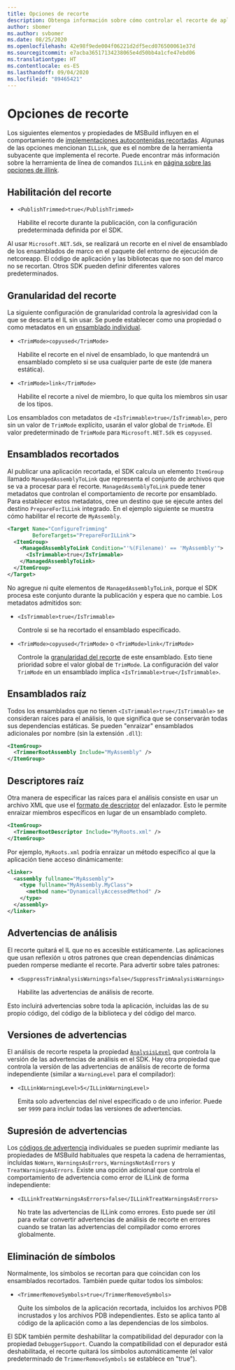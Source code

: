```yaml
---
title: Opciones de recorte
description: Obtenga información sobre cómo controlar el recorte de aplicaciones autocontenidas.
author: sbomer
ms.author: svbomer
ms.date: 08/25/2020
ms.openlocfilehash: 42e98f9ede004f06221d2df5ecd076500061e37d
ms.sourcegitcommit: e7acba36517134238065e4d50bb4a1cfe47ebd06
ms.translationtype: HT
ms.contentlocale: es-ES
ms.lasthandoff: 09/04/2020
ms.locfileid: "89465421"
---
```

# <a name="trimming-options"></a>Opciones de recorte

Los siguientes elementos y propiedades de MSBuild influyen en el comportamiento de [implementaciones autocontenidas recortadas](trim-self-contained.md). Algunas de las opciones mencionan `ILLink`, que es el nombre de la herramienta subyacente que implementa el recorte. Puede encontrar más información sobre la herramienta de línea de comandos `ILLink` en [página sobre las opciones de illink](https://github.com/mono/linker/blob/master/docs/illink-options.md).

## <a name="enable-trimming"></a>Habilitación del recorte

- `<PublishTrimmed>true</PublishTrimmed>`

   Habilite el recorte durante la publicación, con la configuración predeterminada definida por el SDK.

Al usar `Microsoft.NET.Sdk`, se realizará un recorte en el nivel de ensamblado de los ensamblados de marco en el paquete del entorno de ejecución de netcoreapp. El código de aplicación y las bibliotecas que no son del marco no se recortan. Otros SDK pueden definir diferentes valores predeterminados.

## <a name="trimming-granularity"></a>Granularidad del recorte

La siguiente configuración de granularidad controla la agresividad con la que se descarta el IL sin usar. Se puede establecer como una propiedad o como metadatos en un [ensamblado individual](#trimmed-assemblies).

- `<TrimMode>copyused</TrimMode>`

   Habilite el recorte en el nivel de ensamblado, lo que mantendrá un ensamblado completo si se usa cualquier parte de este (de manera estática).

- `<TrimMode>link</TrimMode>`

    Habilite el recorte a nivel de miembro, lo que quita los miembros sin usar de los tipos.

Los ensamblados con metadatos de `<IsTrimmable>true</IsTrimmable>`, pero sin un valor de `TrimMode` explícito, usarán el valor global de `TrimMode`. El valor predeterminado de `TrimMode` para `Microsoft.NET.Sdk` es `copyused`.

## <a name="trimmed-assemblies"></a>Ensamblados recortados

Al publicar una aplicación recortada, el SDK calcula un elemento `ItemGroup` llamado `ManagedAssemblyToLink` que representa el conjunto de archivos que se va a procesar para el recorte. `ManagedAssemblyToLink` puede tener metadatos que controlan el comportamiento de recorte por ensamblado. Para establecer estos metadatos, cree un destino que se ejecute antes del destino `PrepareForILLink` integrado. En el ejemplo siguiente se muestra cómo habilitar el recorte de `MyAssembly`.

```xml
<Target Name="ConfigureTrimming"
        BeforeTargets="PrepareForILLink">
  <ItemGroup>
    <ManagedAssemblyToLink Condition="'%(Filename)' == 'MyAssembly'">
      <IsTrimmable>true</IsTrimmable>
    </ManagedAssemblyToLink>
  </ItemGroup>
</Target>
```

No agregue ni quite elementos de `ManagedAssemblyToLink`, porque el SDK procesa este conjunto durante la publicación y espera que no cambie. Los metadatos admitidos son:

- `<IsTrimmable>true</IsTrimmable>`

  Controle si se ha recortado el ensamblado especificado.

- `<TrimMode>copyused</TrimMode>` o `<TrimMode>link</TrimMode>`

  Controle la [granularidad del recorte](#trimming-granularity) de este ensamblado. Esto tiene prioridad sobre el valor global de `TrimMode`. La configuración del valor `TrimMode` en un ensamblado implica `<IsTrimmable>true</IsTrimmable>`.

## <a name="root-assemblies"></a>Ensamblados raíz

Todos los ensamblados que no tienen `<IsTrimmable>true</IsTrimmable>` se consideran raíces para el análisis, lo que significa que se conservarán todas sus dependencias estáticas. Se pueden "enraizar" ensamblados adicionales por nombre (sin la extensión `.dll`):

```xml
<ItemGroup>
  <TrimmerRootAssembly Include="MyAssembly" />
</ItemGroup>
```

## <a name="root-descriptors"></a>Descriptores raíz

Otra manera de especificar las raíces para el análisis consiste en usar un archivo XML que use el [formato de descriptor](https://github.com/mono/linker/blob/master/docs/data-formats.md#descriptor-format) del enlazador. Esto le permite enraizar miembros específicos en lugar de un ensamblado completo.

```xml
<ItemGroup>
  <TrimmerRootDescriptor Include="MyRoots.xml" />
</ItemGroup>
```

Por ejemplo, `MyRoots.xml` podría enraizar un método específico al que la aplicación tiene acceso dinámicamente:

```xml
<linker>
  <assembly fullname="MyAssembly">
    <type fullname="MyAssembly.MyClass">
      <method name="DynamicallyAccessedMethod" />
    </type>
  </assembly>
</linker>
```

## <a name="analysis-warnings"></a>Advertencias de análisis

El recorte quitará el IL que no es accesible estáticamente. Las aplicaciones que usan reflexión u otros patrones que crean dependencias dinámicas pueden romperse mediante el recorte. Para advertir sobre tales patrones:

- `<SuppressTrimAnalysisWarnings>false</SuppressTrimAnalysisWarnings>`

    Habilite las advertencias de análisis de recorte.

Esto incluirá advertencias sobre toda la aplicación, incluidas las de su propio código, del código de la biblioteca y del código del marco.

## <a name="warning-versions"></a>Versiones de advertencias

El análisis de recorte respeta la propiedad [`AnalysisLevel`](../project-sdk/msbuild-props.md#analysislevel) que controla la versión de las advertencias de análisis en el SDK. Hay otra propiedad que controla la versión de las advertencias de análisis de recorte de forma independiente (similar a `WarningLevel` para el compilador):

- `<ILLinkWarningLevel>5</ILLinkWarningLevel>`

    Emita solo advertencias del nivel especificado o de uno inferior. Puede ser `9999` para incluir todas las versiones de advertencias.

## <a name="suppressing-warnings"></a>Supresión de advertencias

Los [códigos de advertencia](https://github.com/mono/linker/blob/master/docs/error-codes.md#warning-codes) individuales se pueden suprimir mediante las propiedades de MSBuild habituales que respeta la cadena de herramientas, incluidas `NoWarn`, `WarningsAsErrors`, `WarningsNotAsErrors` y `TreatWarningsAsErrors`. Existe una opción adicional que controla el comportamiento de advertencia como error de ILLink de forma independiente:

- `<ILLinkTreatWarningsAsErrors>false</ILLinkTreatWarningsAsErrors>`

    No trate las advertencias de ILLink como errores. Esto puede ser útil para evitar convertir advertencias de análisis de recorte en errores cuando se tratan las advertencias del compilador como errores globalmente.

## <a name="removing-symbols"></a>Eliminación de símbolos

Normalmente, los símbolos se recortan para que coincidan con los ensamblados recortados. También puede quitar todos los símbolos:

- `<TrimmerRemoveSymbols>true</TrimmerRemoveSymbols>`

    Quite los símbolos de la aplicación recortada, incluidos los archivos PDB incrustados y los archivos PDB independientes. Esto se aplica tanto al código de la aplicación como a las dependencias de los símbolos.

El SDK también permite deshabilitar la compatibilidad del depurador con la propiedad `DebuggerSupport`. Cuando la compatibilidad con el depurador está deshabilitada, el recorte quitará los símbolos automáticamente (el valor predeterminado de `TrimmerRemoveSymbols` se establece en "true").
